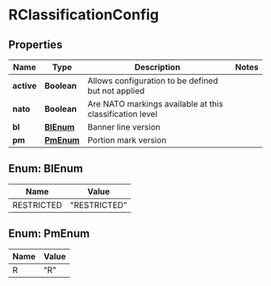 

# RClassificationConfig


## Properties

| Name | Type | Description | Notes |
|------------ | ------------- | ------------- | -------------|
|**active** | **Boolean** | Allows configuration to be defined but not applied |  |
|**nato** | **Boolean** | Are NATO markings available at this classification level |  |
|**bl** | [**BlEnum**](#BlEnum) | Banner line version |  |
|**pm** | [**PmEnum**](#PmEnum) | Portion mark version |  |



## Enum: BlEnum

| Name | Value |
|---- | -----|
| RESTRICTED | &quot;RESTRICTED&quot; |



## Enum: PmEnum

| Name | Value |
|---- | -----|
| R | &quot;R&quot; |



